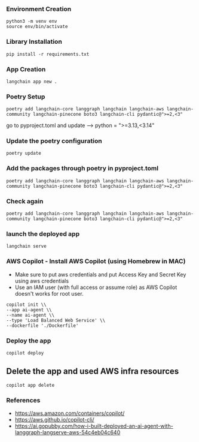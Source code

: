 ### Environment Creation
```
python3 -m venv env
source env/bin/activate
```

### Library Installation
```
pip install -r requirements.txt
```

### App Creation
```
langchain app new .
```

### Poetry Setup
```
poetry add langchain-core langgraph langchain langchain-aws langchain-community langchain-pinecone boto3 langchain-cli pydantic@">=2,<3"
```
go to pyproject.toml and update --> python = ">=3.13,<3.14"

### Update the poetry configuration
```
poetry update
```

### Add the packages through poetry in pyproject.toml
```
poetry add langchain-core langgraph langchain langchain-aws langchain-community langchain-pinecone boto3 langchain-cli pydantic@">=2,<3"
```

### Check again
```
poetry add langchain-core langgraph langchain langchain-aws langchain-community langchain-pinecone boto3 langchain-cli pydantic@">=2,<3"
```

### launch the deployed app
```
langchain serve
```

### AWS Copilot - Install AWS Copilot (using Homebrew in MAC) 
- Make sure to put aws credentials and put Access Key and Secret Key using aws credentials
- Use an IAM user (with full access or assume role) as AWS Copilot doesn't works for root user.
```
copilot init \\
--app ai-agent \\
--name ai-agent \\
--type 'Load Balanced Web Service' \\
--dockerfile './Dockerfile'
```

### Deploy the app
```
copilot deploy
```

## Delete the app and used AWS infra resources
```
copilot app delete
```

### References
- https://aws.amazon.com/containers/copilot/
- https://aws.github.io/copilot-cli/
- https://ai.gopubby.com/how-i-built-deployed-an-ai-agent-with-langgraph-langserve-aws-54c4eb04c640

